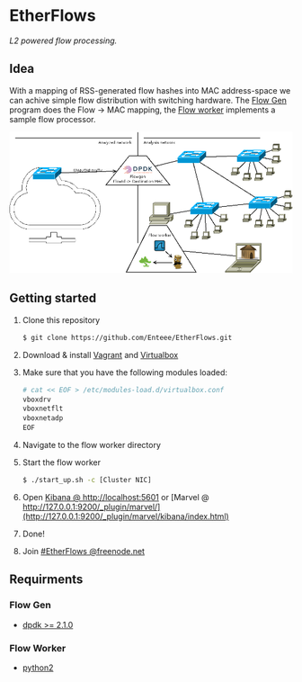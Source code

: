 # EtherFlows
_L2 powered flow processing._

## Idea
With a mapping of RSS-generated flow hashes into MAC address-space we can achive simple flow distribution with switching hardware. The [Flow Gen][flowgen] program does the Flow -> MAC mapping, the [Flow worker][flowworker] implements a sample flow processor.

![Set up](https://raw.githubusercontent.com/Enteee/EtherFlows/develop/doc/setup.png)

## Getting started
1. Clone this repository

    ```sh
    $ git clone https://github.com/Enteee/EtherFlows.git
    ```

2. Download & install [Vagrant][vagrant] and [Virtualbox][virtualbox]
3. Make sure that you have the following modules loaded:

    ```sh
    # cat << EOF > /etc/modules-load.d/virtualbox.conf
    vboxdrv
    vboxnetflt
    vboxnetadp
    EOF
    ```

4. Navigate to the flow worker directory
5. Start the flow worker

    ```sh
    $ ./start_up.sh -c [Cluster NIC]
    ```

6. Open [Kibana @ http://localhost:5601](http://127.0.0.1:5601) or [Marvel @ http://127.0.0.1:9200/_plugin/marvel/](http://127.0.0.1:9200/_plugin/marvel/kibana/index.html)
7. Done!
8. Join [#EtherFlows @freenode.net][irc]

## Requirments
### Flow Gen
* [dpdk >= 2.1.0][dpdk]

### Flow Worker
* [python2][python2]

[flowgen]:flowgen/flowgen.c
[flowworker]:flowworker/flowworker.py

[dpdk]:http://dpdk.org/
[python2]:https://www.python.org/download/releases/2.7.3/
[vagrant]:https://www.vagrantup.com/downloads.html
[virtualbox]:https://www.virtualbox.org/
[irc]:http://webchat.freenode.net/?nick=newEtherFlowsUser&channels=EtherFlows
